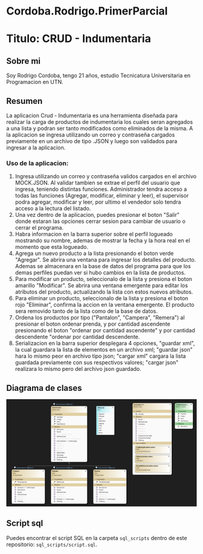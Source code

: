 # Cordoba.Rodrigo.PrimerParcial 

# Titulo: CRUD - Indumentaria

## Sobre mi
Soy Rodrigo Cordoba, tengo 21 años, estudio Tecnicatura Universitaria en Programacion en UTN.

## Resumen
La aplicacion Crud - Indumentaria es una herramienta diseñada para realizar la carga de productos de indumentaria los cuales seran agregados a una lista y podran ser tanto modificados como eliminados de la misma. A la aplicacion se ingresa utilizando un correo y contraseña cargados previamente en un archivo de tipo .JSON y luego son validados para ingresar a la aplicacion.

### Uso de la aplicacion:
1. Ingresa utilizando un correo y contraseña validos cargados en el archivo MOCK.JSON. Al validar tambien se extrae el perfil del usuario que ingresa, teniendo distintas funciones. Administrador tendra acceso a todas las funciones (Agregar, modificar, eliminar y leer), el supervisor podra agregar, modificar y leer, por ultimo el vendedor solo tendra acceso a la lectura del listado.
2. Una vez dentro de la aplicacion, puedes presionar el boton "Salir" donde estaran las opciones cerrar sesion para cambiar de usuario o cerrar el programa.
3. Habra informacion en la barra superior sobre el perfil logueado mostrando su nombre, ademas de mostrar la fecha y la hora real en el momento que esta logueado.
4. Agrega un nuevo producto a la lista presionando el boton verde "Agregar". Se abrira una ventana para ingresar los detalles del producto. Ademas se almacenara en la base de datos del programa para que los demas perfiles puedan ver si hubo cambios en la lista de productos.
5. Para modificar un producto, seleccionalo de la lista y presiona el boton amarillo "Modificar". Se abrira una ventana emergente para editar los atributos del producto, actualizando la lista con estos nuevos atributos.
6. Para eliminar un producto, seleccionalo de la lista y presiona el boton rojo "Eliminar", confirma la accion en la ventana emergente. El producto sera removido tanto de la lista como de la base de datos.
7. Ordena los productos por tipo ("Pantalon", "Campera", "Remera") al presionar el boton ordenar prenda, y por cantidad ascendente presionando el boton "ordenar por cantidad ascendente" y por cantidad descendente "ordenar por cantidad descendente.
8. Serializacion en la barra superior desplegara 4 opciones, "guardar xml", la cual guardara la lista de elementos en un archivo xml; "guardar json" hara lo mismo peor en archivo tipo json; "cargar xml" cargara la lista guardada previamente con sus respectivos valores; "cargar json" realizara lo mismo pero del archivo json guardado.


## Diagrama de clases
![alt text](image-2.png)

## Script sql
Puedes encontrar el script SQL en la carpeta `sql_scripts` dentro de este repositorio: `sql_scripts/script.sql`.

